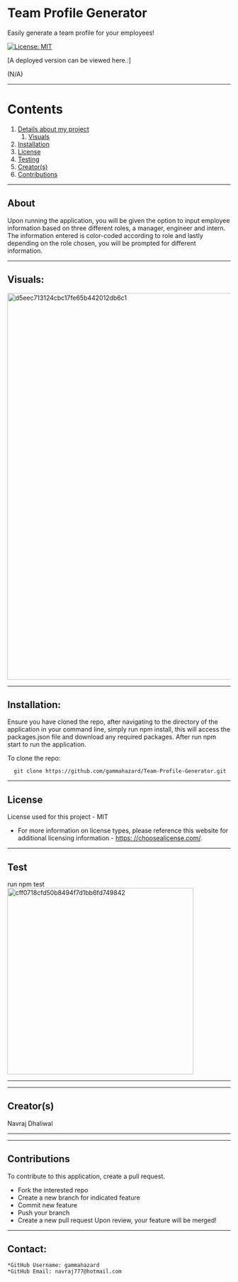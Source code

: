 
  
  # Team Profile Generator

  Easily generate a team profile for your employees!

  [![License: MIT](https://img.shields.io/badge/License-MIT-yellow.svg)](https://opensource.org/licenses/MIT)

  [A deployed version can be viewed here.:]
  
  (N/A)
  
---

  # Contents

  1. [Details about my project](#about)
      1. [Visuals](#visuals)
  2. [Installation](#installation)
  3. [License](#license)
  4. [Testing](#test)
  5. [Creator(s)](#creators)
  6. [Contributions](#contributions)

---

## About

  Upon running the application, you will be given the option to input employee information based on three different roles, a manager, engineer and intern. The information entered is color-coded according to role and lastly depending on the role chosen, you will be prompted for different information.

---

## Visuals:

 <img width="871" alt="d5eec713124cbc17fe65b442012db6c1" src="https://user-images.githubusercontent.com/92896466/155669575-160e74d3-41f1-4a5b-8579-e0face701b00.png">


---

## Installation:
  Ensure you have cloned the repo, after navigating to the directory of the application in your command line, simply run npm install, this will access the packages.json file and download any required packages. After run npm start to run the application.

  To clone the repo:
  
      git clone https://github.com/gammahazard/Team-Profile-Generator.git
  
---

  ## License
  License used for this project - MIT
  * For more information on license types, please reference this website
  for additional licensing information - [https: //choosealicense.com/](https://choosealicense.com/).

---

## Test
 run npm test 
 <img width="420" alt="cff0718cfd50b8494f7d1bb6fd749842" src="https://user-images.githubusercontent.com/92896466/155669551-3b8bed15-564f-4444-a597-665befeccd90.png">


---

---

## Creator(s)
  Navraj Dhaliwal

---

---

## Contributions
  To contribute to this application, create a pull request.
  - Fork the interested repo
  - Create a new branch for indicated feature
  - Commit new feature
  - Push your branch
  - Create a new pull request
  Upon review, your feature will be merged!

---

## Contact:
    *GitHub Username: gammahazard
    *GitHub Email: navraj777@hotmail.com
  
